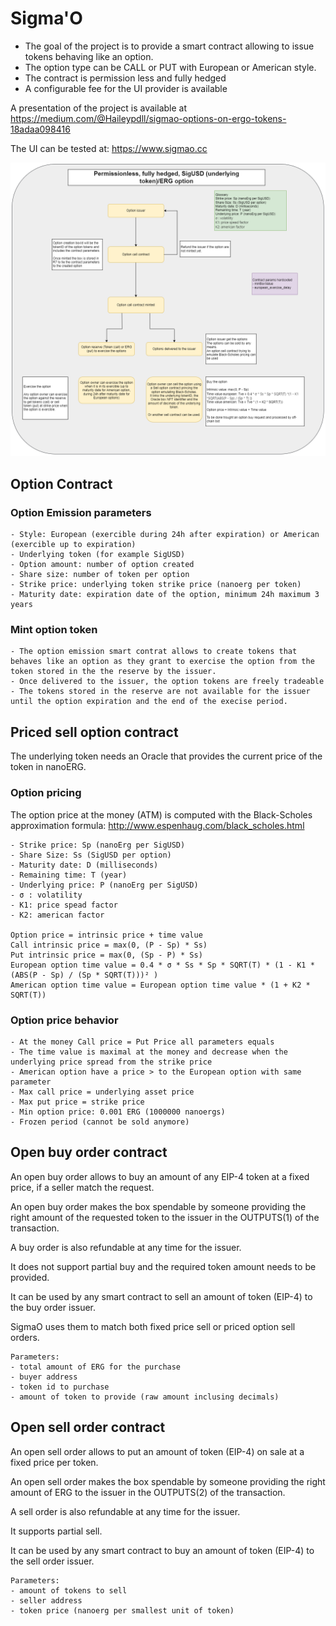 # Sigma'O

- The goal of the project is to provide a smart contract allowing to issue tokens behaving like an option.
- The option type can be CALL or PUT with European or American style.
- The contract is permission less and fully hedged
- A configurable fee for the UI provider is available

A presentation of the project is available at https://medium.com/@Haileypdll/sigmao-options-on-ergo-tokens-18adaa098416

The UI can be tested at: https://www.sigmao.cc


![Sigma'O global diagram](./contract/images/Option_global.drawio.png)

## Option Contract
### Option Emission parameters
    - Style: European (exercible during 24h after expiration) or American (exercible up to expiration)
    - Underlying token (for example SigUSD)
    - Option amount: number of option created
    - Share size: number of token per option
    - Strike price: underlying token strike price (nanoerg per token)
    - Maturity date: expiration date of the option, minimum 24h maximum 3 years

### Mint option token
    - The option emission smart contrat allows to create tokens that behaves like an option as they grant to exercise the option from the token stored in the the reserve by the issuer.
    - Once delivered to the issuer, the option tokens are freely tradeable
    - The tokens stored in the reserve are not available for the issuer until the option expiration and the end of the execise period.


## Priced sell option contract
The underlying token needs an Oracle that provides the current price of the token in nanoERG.
### Option pricing
The option price at the money (ATM) is computed with the Black-Scholes approximation formula:
http://www.espenhaug.com/black_scholes.html

    - Strike price: Sp (nanoErg per SigUSD)
    - Share Size: Ss (SigUSD per option)
    - Maturity date: D (milliseconds)
    - Remaining time: T (year)
    - Underlying price: P (nanoErg per SigUSD)
    - σ : volatility
    - K1: price spead factor 
    - K2: american factor

    Option price = intrinsic price + time value
    Call intrinsic price = max(0, (P - Sp) * Ss)
    Put intrinsic price = max(0, (Sp - P) * Ss)
    European option time value = 0.4 * σ * Ss * Sp * SQRT(T) * (1 - K1 * (ABS(P - Sp) / (Sp * SQRT(T)))² )
    American option time value = European option time value * (1 + K2 * SQRT(T))

### Option price behavior
    - At the money Call price = Put Price all parameters equals
    - The time value is maximal at the money and decrease when the underlying price spread from the strike price
    - American option have a price > to the European option with same parameter
    - Max call price = underlying asset price
    - Max put price = strike price
    - Min option price: 0.001 ERG (1000000 nanoergs)
    - Frozen period (cannot be sold anymore)


## Open buy order contract

An open buy order allows to buy an amount of any EIP-4 token at a fixed price, if a seller match the request.

An open buy order makes the box spendable by someone providing the right amount of the requested token to the issuer in the OUTPUTS(1) of the transaction.

A buy order is also refundable at any time for the issuer.

It does not support partial buy and the required token amount needs to be provided.

It can be used by any smart contract to sell an amount of token (EIP-4) to the buy order issuer.

SigmaO uses them to match both fixed price sell or priced option sell orders.

    Parameters:
    - total amount of ERG for the purchase
    - buyer address
    - token id to purchase
    - amount of token to provide (raw amount inclusing decimals)


## Open sell order contract

An open sell order allows to put an amount of token (EIP-4) on sale at a fixed price per token.

An open sell order makes the box spendable by someone providing the right amount of ERG to the issuer in the OUTPUTS(2) of the transaction.

A sell order is also refundable at any time for the issuer.

It supports partial sell.

It can be used by any smart contract to buy an amount of token (EIP-4) to the sell order issuer.

    Parameters:
    - amount of tokens to sell
    - seller address
    - token price (nanoerg per smallest unit of token)

